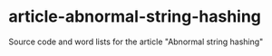 # article-abnormal-string-hashing
Source code and word lists for the article "Abnormal string hashing"
